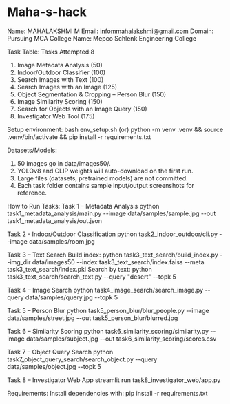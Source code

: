 # Maha-s-hack
Name: MAHALAKSHMI M
Email: infommahalakshmi@gmail.com
Domain: Pursuing MCA
College Name: Mepco Schlenk Engineering College

Task Table:
Tasks Attempted:8
1. Image Metadata Analysis (50)
2. Indoor/Outdoor Classifier (100)
3. Search Images with Text (100)
4. Search Images with an Image (125)
5. Object Segmentation & Cropping – Person Blur (150)
6. Image Similarity Scoring (150)
7. Search for Objects with an Image Query (150)
8. Investigator Web Tool (175)

Setup environment:
bash env_setup.sh
(or)
python -m venv .venv && source .venv/bin/activate && pip install -r requirements.txt

Datasets/Models:
1. 50 images go in data/images50/.
2. YOLOv8 and CLIP weights will auto-download on the first run.
3. Large files (datasets, pretrained models) are not committed.
4. Each task folder contains sample input/output screenshots for reference.
   
How to Run Tasks:
Task 1 – Metadata Analysis
python task1_metadata_analysis/main.py --image data/samples/sample.jpg --out task1_metadata_analysis/out.json

Task 2 - Indoor/Outdoor Classification
python task2_indoor_outdoor/cli.py --image data/samples/room.jpg

Task 3 – Text Search
Build index:
python task3_text_search/build_index.py --img_dir data/images50 --index task3_text_search/index.faiss --meta task3_text_search/index.pkl
Search by text:
python task3_text_search/search_text.py --query "desert" --topk 5

Task 4 – Image Search
python task4_image_search/search_image.py --query data/samples/query.jpg --topk 5

Task 5 – Person Blur
python task5_person_blur/blur_people.py --image data/samples/street.jpg --out task5_person_blur/blurred.jpg

Task 6 – Similarity Scoring
python task6_similarity_scoring/similarity.py --image data/samples/subject.jpg --out task6_similarity_scoring/scores.csv

Task 7 – Object Query Search
python task7_object_query_search/search_object.py --query data/samples/object.jpg --topk 5

Task 8 – Investigator Web App
streamlit run task8_investigator_web/app.py

Requirements:
Install dependencies with:
pip install -r requirements.txt


